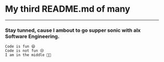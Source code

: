 # My third README.md of many
---
### Stay tunned, cause I ambout to go supper sonic with alx Software Engineering.
```
Code is fun 😄
Code is not fun 😒
I am in the middle 👩‍💻


```